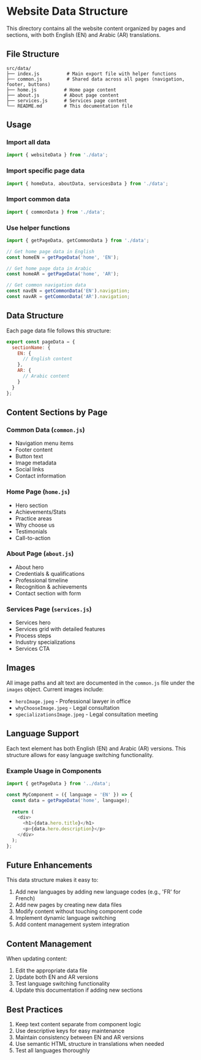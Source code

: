 # Website Data Structure

This directory contains all the website content organized by pages and sections, with both English (EN) and Arabic (AR) translations.

## File Structure

```
src/data/
├── index.js          # Main export file with helper functions
├── common.js         # Shared data across all pages (navigation, footer, buttons)
├── home.js          # Home page content
├── about.js         # About page content
├── services.js      # Services page content
└── README.md        # This documentation file
```

## Usage

### Import all data
```javascript
import { websiteData } from './data';
```

### Import specific page data
```javascript
import { homeData, aboutData, servicesData } from './data';
```

### Import common data
```javascript
import { commonData } from './data';
```

### Use helper functions
```javascript
import { getPageData, getCommonData } from './data';

// Get home page data in English
const homeEN = getPageData('home', 'EN');

// Get home page data in Arabic
const homeAR = getPageData('home', 'AR');

// Get common navigation data
const navEN = getCommonData('EN').navigation;
const navAR = getCommonData('AR').navigation;
```

## Data Structure

Each page data file follows this structure:

```javascript
export const pageData = {
  sectionName: {
    EN: {
      // English content
    },
    AR: {
      // Arabic content
    }
  }
};
```

## Content Sections by Page

### Common Data (`common.js`)
- Navigation menu items
- Footer content
- Button text
- Image metadata
- Social links
- Contact information

### Home Page (`home.js`)
- Hero section
- Achievements/Stats
- Practice areas
- Why choose us
- Testimonials
- Call-to-action

### About Page (`about.js`)
- About hero
- Credentials & qualifications
- Professional timeline
- Recognition & achievements
- Contact section with form

### Services Page (`services.js`)
- Services hero
- Services grid with detailed features
- Process steps
- Industry specializations
- Services CTA

## Images

All image paths and alt text are documented in the `common.js` file under the `images` object. Current images include:

- `heroImage.jpeg` - Professional lawyer in office
- `whyChooseImage.jpeg` - Legal consultation
- `specializationsImage.jpeg` - Legal consultation meeting

## Language Support

Each text element has both English (EN) and Arabic (AR) versions. This structure allows for easy language switching functionality.

### Example Usage in Components

```javascript
import { getPageData } from '../data';

const MyComponent = ({ language = 'EN' }) => {
  const data = getPageData('home', language);
  
  return (
    <div>
      <h1>{data.hero.title}</h1>
      <p>{data.hero.description}</p>
    </div>
  );
};
```

## Future Enhancements

This data structure makes it easy to:

1. Add new languages by adding new language codes (e.g., 'FR' for French)
2. Add new pages by creating new data files
3. Modify content without touching component code
4. Implement dynamic language switching
5. Add content management system integration

## Content Management

When updating content:

1. Edit the appropriate data file
2. Update both EN and AR versions
3. Test language switching functionality
4. Update this documentation if adding new sections

## Best Practices

1. Keep text content separate from component logic
2. Use descriptive keys for easy maintenance
3. Maintain consistency between EN and AR versions
4. Use semantic HTML structure in translations when needed
5. Test all languages thoroughly
